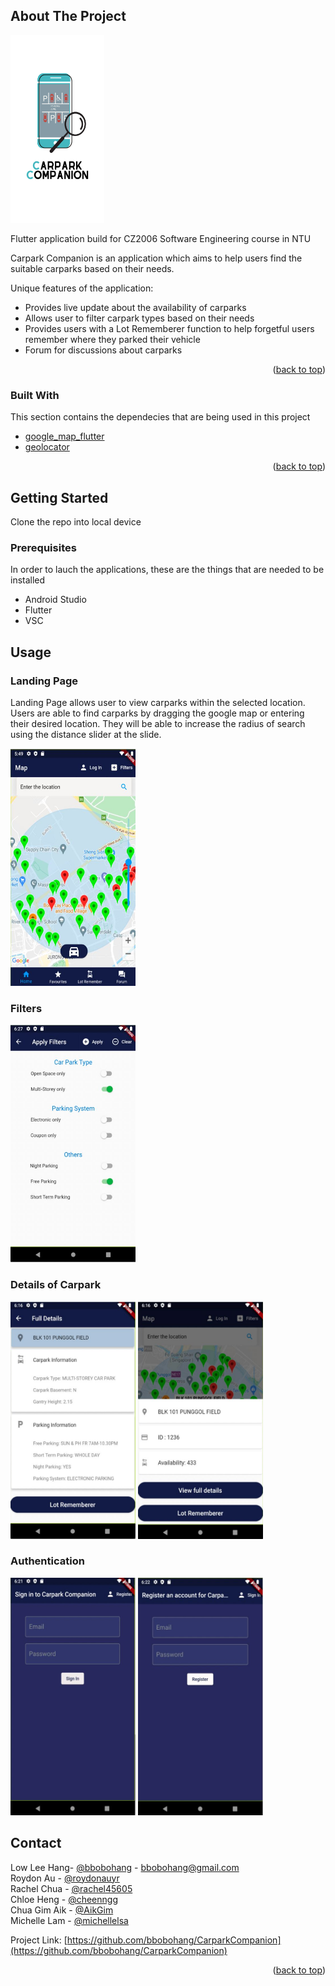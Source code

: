 <div id="top"></div>


<!-- ABOUT THE PROJECT -->
## About The Project
<img src="https://github.com/bbobohang/CarparkCompanion/blob/main/assets/logo.png" width="150" height="300">

Flutter application build for CZ2006 Software Engineering course in NTU

Carpark Companion is an application which aims to help users find the suitable carparks based on their needs.

Unique features of the application:
* Provides live update about the availability of carparks
* Allows user to filter carpark types based on their needs
* Provides users with a Lot Rememberer function to help forgetful users remember where they parked their vehicle
* Forum for discussions about carparks

<p align="right">(<a href="#top">back to top</a>)</p>



### Built With

This section contains the dependecies that are being used in this project

* [google_map_flutter](https://pub.dev/packages/google_maps_flutter)
* [geolocator](https://pub.dev/packages/geolocator)

<p align="right">(<a href="#top">back to top</a>)</p>



<!-- GETTING STARTED -->
## Getting Started

Clone the repo into local device

### Prerequisites

In order to lauch the applications, these are the things that are needed to be installed
* Android Studio
* Flutter
* VSC
 
<!-- USAGE EXAMPLES -->
## Usage
### Landing Page
<p>
 Landing Page allows user to view carparks within the selected location. Users are able to find carparks by dragging the google map or entering their desired location. They will be able to increase the radius of search using the distance slider at the slide.
</p>
<img src="https://github.com/bbobohang/CarparkCompanion/blob/main/assets/prototypes_screenshot/landing_map.jpg" width="200" height="380">

### Filters
<img src="https://github.com/bbobohang/CarparkCompanion/blob/main/assets/prototypes_screenshot/filters.jpg" width="200" height="380">

### Details of Carpark
<p float = "left">
<img src="https://github.com/bbobohang/CarparkCompanion/blob/main/assets/prototypes_screenshot/full_detail.jpg" width="200" height="380">
<img src="https://github.com/bbobohang/CarparkCompanion/blob/main/assets/prototypes_screenshot/half_detail.jpg" width="200" height="380">
</p>

### Authentication
<p float = "left">
<img src="https://github.com/bbobohang/CarparkCompanion/blob/main/assets/prototypes_screenshot/sign_in.jpg" width="200" height="380">
<img src="https://github.com/bbobohang/CarparkCompanion/blob/main/assets/prototypes_screenshot/register.jpg" width="200" height="380">
</p>





<!-- CONTACT -->
## Contact

Low Lee Hang- [@bbobohang](https://github.com/bbobohang?tab=repositories) - bbobohang@gmail.com<br>
Roydon Au - [@roydonauyr](https://github.com/roydonauyr) <br>
Rachel Chua - [@rachel45605](https://github.com/rachel45605)<br>
Chloe Heng - [@cheenngg](https://github.com/cheenngg)<br>
Chua Gim Aik - [@AikGim](https://github.com/AikGim)<br>
Michelle Lam - [@michellelsa](https://github.com/michellelsa)<br>


Project Link: [https://github.com/bbobohang/CarparkCompanion](https://github.com/bbobohang/CarparkCompanion)

<p align="right">(<a href="#top">back to top</a>)</p>


